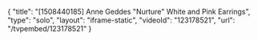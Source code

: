 {
    "title": "[1508440185] Anne Geddes \"Nurture\" White and Pink Earrings",
    "type": "solo",
    "layout": "iframe-static",
    "videoId": "123178521",
    "url": "\/tvpembed\/123178521"
}